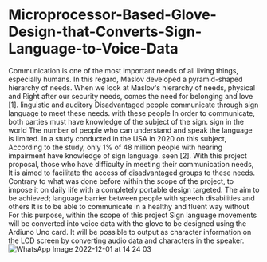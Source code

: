 # Microprocessor-Based-Glove-Design-that-Converts-Sign-Language-to-Voice-Data
Communication is one of the most important needs of all living things, especially humans. In this regard, Maslov developed a pyramid-shaped hierarchy of needs. When we look at Maslov's hierarchy of needs, physical and Right after our security needs, comes the need for belonging and love [1]. linguistic and auditory Disadvantaged people communicate through sign language to meet these needs. with these people In order to communicate, both parties must have knowledge of the subject of the sign. sign in the world The number of people who can understand and speak the language is limited. In a study conducted in the USA in 2020 on this subject, According to the study, only 1% of 48 million people with hearing impairment have knowledge of sign language. seen [2]. With this project proposal, those who have difficulty in meeting their communication needs, It is aimed to facilitate the access of disadvantaged groups to these needs. Contrary to what was done before within the scope of the project, to impose it on daily life with a completely portable design targeted. The aim to be achieved; language barrier between people with speech disabilities and others It is to be able to communicate in a healthy and fluent way without For this purpose, within the scope of this project
Sign language movements will be converted into voice data with the glove to be designed using the Ardiuno Uno card. It will be possible to output as character information on the LCD screen by converting audio data and characters in the speaker.
![WhatsApp Image 2022-12-01 at 14 24 03](https://user-images.githubusercontent.com/110938520/205048561-c64e6ad9-e3ee-48af-aefa-e04fe62039fd.jpeg)
